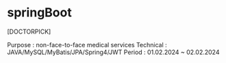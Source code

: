 # springBoot
[DOCTORPICK]

Purpose : non-face-to-face medical services
Technical : JAVA/MySQL/MyBatis/JPA/Spring4/JWT
Period : 01.02.2024 ~ 02.02.2024
